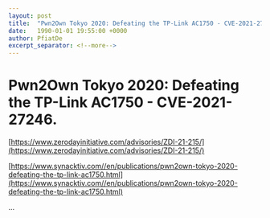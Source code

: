 ```yaml
---
layout: post
title:  "Pwn2Own Tokyo 2020: Defeating the TP-Link AC1750 - CVE-2021-27246."
date:   1990-01-01 19:55:00 +0000
author: PfiatDe
excerpt_separator: <!--more-->
---
```


# Pwn2Own Tokyo 2020: Defeating the TP-Link AC1750 - CVE-2021-27246.

[https://www.zerodayinitiative.com/advisories/ZDI-21-215/](https://www.zerodayinitiative.com/advisories/ZDI-21-215/)

[https://www.synacktiv.com//en/publications/pwn2own-tokyo-2020-defeating-the-tp-link-ac1750.html](https://www.synacktiv.com//en/publications/pwn2own-tokyo-2020-defeating-the-tp-link-ac1750.html)

...
<!--more-->
